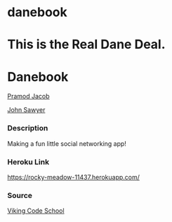 danebook
========

This is the Real Dane Deal.
=======
# Danebook

[Pramod Jacob](https://github.com/domarp-j)

[John Sawyer](https://github.com/sawyermerchant)

### Description

Making a fun little social networking app!

### Heroku Link

https://rocky-meadow-11437.herokuapp.com/

### Source

[Viking Code School](https://www.vikingcodeschool.com/)
